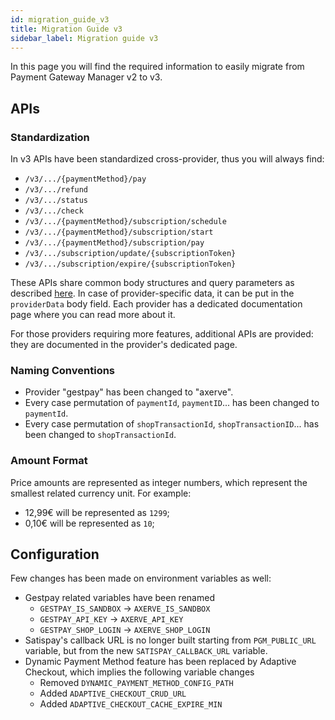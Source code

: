 ```yaml
---
id: migration_guide_v3
title: Migration Guide v3
sidebar_label: Migration guide v3
---
```




In this page you will find the required information to easily migrate from Payment Gateway Manager v2 to v3.

## APIs

### Standardization

In v3 APIs have been standardized cross-provider, thus you will always find:
- `/v3/.../{paymentMethod}/pay`
- `/v3/.../refund`
- `/v3/.../status`
- `/v3/.../check`
- `/v3/.../{paymentMethod}/subscription/schedule`
- `/v3/.../{paymentMethod}/subscription/start`
- `/v3/.../{paymentMethod}/subscription/pay`
- `/v3/.../subscription/update/{subscriptionToken}`
- `/v3/.../subscription/expire/{subscriptionToken}`

These APIs share common body structures and query parameters as described [here](/runtime_suite/payment-gateway-manager/20_how_it_works.md).
In case of provider-specific data, it can be put in the `providerData` body field. 
Each provider has a dedicated documentation page where you can read more about it.

For those providers requiring more features, additional APIs are provided: they are documented in the provider's dedicated page.

### Naming Conventions

- Provider "gestpay" has been changed to "axerve".
- Every case permutation of `paymentId`, `paymentID`... has been changed to `paymentId`.
- Every case permutation of `shopTransactionId`, `shopTransactionID`... has been changed to `shopTransactionId`.

### Amount Format

Price amounts are represented as integer numbers, which represent the smallest related currency unit. 
For example:
- 12,99€ will be represented as `1299`;
- 0,10€ will be represented as `10`;

## Configuration

Few changes has been made on environment variables as well:
- Gestpay related variables have been renamed
  - `GESTPAY_IS_SANDBOX` &rarr; `AXERVE_IS_SANDBOX`
  - `GESTPAY_API_KEY` &rarr; `AXERVE_API_KEY`
  - `GESTPAY_SHOP_LOGIN` &rarr; `AXERVE_SHOP_LOGIN`
- Satispay's callback URL is no longer built starting from `PGM_PUBLIC_URL` variable, but from the new `SATISPAY_CALLBACK_URL` variable.
- Dynamic Payment Method feature has been replaced by Adaptive Checkout, which implies the following variable changes
  - Removed `DYNAMIC_PAYMENT_METHOD_CONFIG_PATH`
  - Added `ADAPTIVE_CHECKOUT_CRUD_URL`
  - Added `ADAPTIVE_CHECKOUT_CACHE_EXPIRE_MIN`

